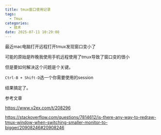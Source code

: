 ```yaml
---
title: tmux窗口使用记录
tags:
  - Tmux
categories:
  - 技术
date: 2025-07-11 10:29:08
---
```


最近mac电脑打开远程打开tmux发现窗口变小了

可能的原始是昨晚我使用手机远程使用了tmux导致了窗口变的很小

但是要如何解决这个问题是个关键。

`Ctrl-B + Shift-D`选一个你需要使用的session

结果搞定了。

参考文章

https://www.v2ex.com/t/208296

https://stackoverflow.com/questions/7814612/is-there-any-way-to-redraw-tmux-window-when-switching-smaller-monitor-to-bigger/20908246#20908246
